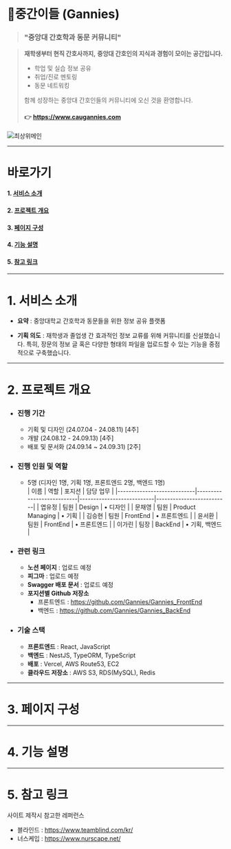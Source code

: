 # 💉중간이들 (Gannies)

> ### **"중앙대 간호학과 동문 커뮤니티"**

> **재학생부터 현직 간호사까지,**
> **중앙대 간호인의 지식과 경험이 모이는 공간입니다.**
>
> - 학업 및 실습 정보 공유
> - 취업/진로 멘토링
> - 동문 네트워킹
>
> 함께 성장하는 중앙대 간호인들의 커뮤니티에 오신 것을 환영합니다.
> 
> #### 👉 <b>https://www.caugannies.com</b>

![최상위메인](https://github.com/user-attachments/assets/ec5145e3-660b-4a1e-aaf3-e655b53404ab)

---

# 바로가기

#### 1. [서비스 소개](https://github.com/Gannies/.github/tree/main/profile#1-서비스-소개-1)
#### 2. [프로젝트 개요](https://github.com/Gannies/.github/tree/main/profile#2-프로젝트-개요-1)
#### 3. [페이지 구성](https://github.com/Gannies/.github/tree/main/profile#3-페이지-구성-1)
#### 4. [기능 설명](https://github.com/Gannies/.github/tree/main/profile#4-기능-설명-1)
#### 5. [참고 링크](https://github.com/Gannies/.github/tree/main/profile#5-참고-링크-1)

---

# 1. 서비스 소개

- <b>요약</b> : 중앙대학교 간호학과 동문들을 위한 정보 공유 플랫폼

- <b>기획 의도</b> : 재학생과 졸업생 간 효과적인 정보 교류를 위해 커뮤니티를 신설했습니다. 특히, 장문의 정보 글 혹은 다양한 형태의 파일을 업로드할 수 있는 기능을 중점적으로 구축했습니다.

---

# 2. 프로젝트 개요

- ### 진행 기간 <br>

  - 기획 및 디자인 (24.07.04 - 24.08.11) [4주]<br>
  - 개발 (24.08.12 - 24.09.13) [4주]<br>
  - 배포 및 문서화 (24.09.14 ~ 24.09.31) [2주]<br>

- ### 진행 인원 및 역할 <br>

  - 5명 (디자인 1명, 기획 1명, 프론트엔드 2명, 백엔드 1명)<br>
    | 이름 | 역할 | 포지션 | 담당 업무 |
    |----------------------------|---------------------------|---------------------------|--------------------------|
    | 엽유정 | 팀원 | Design | • 디자인 |
    | 문채영 | 팀원 | Product Managing | • 기획 |
    | 김승현 | 팀원 | FrontEnd | • 프론트엔드 |
    | 윤서환 | 팀원 | FrontEnd | • 프론트엔드 |
    | 이가린 | 팀장 | BackEnd | • 기획, 백엔드 |

- ### 관련 링크

  - <b>노션 페이지</b> : 업로드 예정<br>
  - <b>피그마</b> : 업로드 예정
  - <b>Swagger 배포 문서</b> : 업로드 예정
  - <b>포지션별 Github 저장소</b>
    - 프론트엔드 : https://github.com/Gannies/Gannies_FrontEnd
    - 백엔드 : https://github.com/Gannies/Gannies_BackEnd

- ### 기술 스택
  - <b>프론트엔드</b> : React, JavaScript
  - <b>백엔드</b> : NestJS, TypeORM, TypeScript
  - <b>배포</b> : Vercel, AWS Route53, EC2
  - <b>클라우드 저장소</b> : AWS S3, RDS(MySQL), Redis

---

# 3. 페이지 구성

---

# 4. 기능 설명

---

# 5. 참고 링크

사이트 제작시 참고한 레퍼런스
- 블라인드 : https://www.teamblind.com/kr/
- 너스케입 : https://www.nurscape.net/
